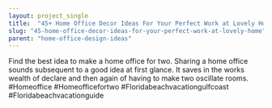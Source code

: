 ```yaml
---
layout: project_single
title:  "45+ Home Office Decor Ideas For Your Perfect Work at Lovely Home"
slug: "45-home-office-decor-ideas-for-your-perfect-work-at-lovely-home"
parent: "home-office-design-ideas"
---
```

Find the best idea to make a home office for two. Sharing a home office sounds subsequent to a good idea at first glance. It saves in the works wealth of declare and then again of having to make two oscillate rooms. #Homeoffice #Homeofficefortwo #Floridabeachvacationgulfcoast #Floridabeachvacationguide